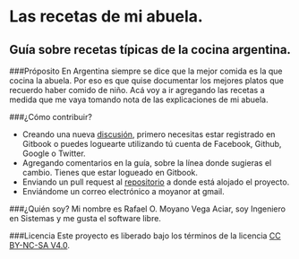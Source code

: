 Las recetas de mi abuela.
=======
## Guía sobre recetas típicas de la cocina argentina.

###Próposito
En Argentina siempre se dice que la mejor comida es la que cocina la abuela. Por eso es que quise documentar los mejores platos 
que recuerdo haber comido de niño. 
Acá voy a ir agregando las recetas a medida que me vaya tomando nota de las explicaciones de mi abuela.


###¿Cómo contribuir?
- Creando una nueva [discusión](https://www.gitbook.com/book/rmoyano/sshforeveryone/discussions), primero necesitas estar registrado en Gitbook o puedes loguearte utilizando tú cuenta de Facebook, Github, Google o Twitter. 
- Agregando comentarios en la guía, sobre la línea donde sugieras el cambio. Tienes que estar logueado en Gitbook.
- Enviando un pull request al [repositorio](https://github.com/rmoyano/grandmasrecipes "Repositorio") a donde está alojado el proyecto.
- Enviándome un correo electrónico a moyanor at gmail.

###¿Quién soy?
Mi nombre es Rafael O. Moyano Vega Aciar, soy Ingeniero en Sistemas y me gusta el software libre. 

###Licencia
Este proyecto es liberado bajo los términos de la licencia [CC BY-NC-SA V4.0](https://creativecommons.org/licenses/by-nc-sa/4.0/legalcode "License").
